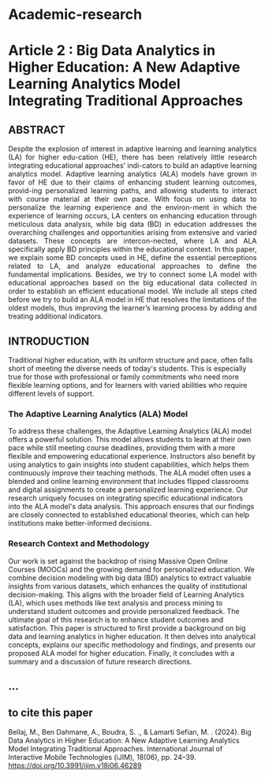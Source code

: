# Academic-research

# Article 2 : Big Data Analytics in Higher Education: A New Adaptive Learning Analytics Model Integrating Traditional Approaches
## ABSTRACT
   <p align="justify">Despite the explosion of interest in adaptive learning and learning analytics (LA) for higher edu-cation (HE), there has been relatively little research integrating educational approaches’ indi-cators to build an adaptive learning analytics model. Adaptive learning analytics (ALA) models have grown in favor of HE due to their claims of enhancing student learning outcomes, provid-ing personalized learning paths, and allowing students to interact with course material at their own  pace.  With  focus  on  using  data  to  personalize  the  learning  experience  and  the  environ-ment in which the experience of learning occurs, LA centers on enhancing education through meticulous data analysis, while big data (BD) in education addresses the overarching challenges and  opportunities  arising  from  extensive  and  varied  datasets.  These  concepts  are  intercon-nected, where LA and ALA specifically apply BD principles within the educational context. In this paper, we explain some BD concepts used in HE, define the essential perceptions related to LA, and analyze educational approaches to define the fundamental implications. Besides, we try to connect some LA model with educational approaches based on the big educational data collected in order to establish an efficient educational model. We include all steps cited before we  try  to  build  an  ALA  model  in  HE  that  resolves  the  limitations  of  the  oldest  models,  thus  improving the learner’s learning process by adding and treating additional indicators.

## INTRODUCTION
   Traditional higher education, with its uniform structure and pace, often falls short of meeting the diverse needs of today's students. This is especially true for those with professional or family commitments who need more flexible learning options, and for learners with varied abilities who require different levels of support.
### The Adaptive Learning Analytics (ALA) Model
To address these challenges, the Adaptive Learning Analytics (ALA) model offers a powerful solution. This model allows students to learn at their own pace while still meeting course deadlines, providing them with a more flexible and empowering educational experience. Instructors also benefit by using analytics to gain insights into student capabilities, which helps them continuously improve their teaching methods. The ALA model often uses a blended and online learning environment that includes flipped classrooms and digital assignments to create a personalized learning experience.
Our research uniquely focuses on integrating specific educational indicators into the ALA model's data analysis. This approach ensures that our findings are closely connected to established educational theories, which can help institutions make better-informed decisions.
### Research Context and Methodology
Our work is set against the backdrop of rising Massive Open Online Courses (MOOCs) and the growing demand for personalized education. We combine decision modeling with big data (BD) analytics to extract valuable insights from various datasets, which enhances the quality of institutional decision-making. This aligns with the broader field of Learning Analytics (LA), which uses methods like text analysis and process mining to understand student outcomes and provide personalized feedback. The ultimate goal of this research is to enhance student outcomes and satisfaction.
This paper is structured to first provide a background on big data and learning analytics in higher education. It then delves into analytical concepts, explains our specific methodology and findings, and presents our proposed ALA model for higher education. Finally, it concludes with a summary and a discussion of future research directions.

## ...

## to cite this paper
Bellaj, M., Ben Dahmane, A., Boudra, S. ., & Lamarti Sefian, M. . (2024). Big Data Analytics in Higher Education: A New Adaptive Learning Analytics Model Integrating Traditional Approaches. International Journal of Interactive Mobile Technologies (iJIM), 18(06), pp. 24–39. https://doi.org/10.3991/ijim.v18i06.46289
